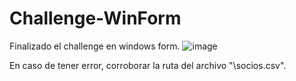 # Challenge-WinForm
Finalizado el challenge en windows form.
![image](https://user-images.githubusercontent.com/73903002/157803947-10eff81d-416a-4ac2-a5cc-10421e17396a.png)

En caso de tener error, corroborar la ruta del archivo "\socios.csv".
